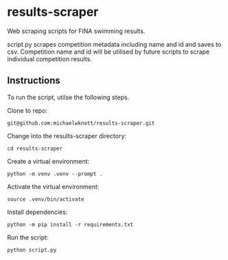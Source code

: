 # results-scraper
Web scraping scripts for FINA swimming results.

script.py scrapes competition metadata including name and id and saves to csv. Competition name and id will be utilised by future scripts to scrape individual competition results.

## Instructions
To run the script, utilse the following steps.

Clone to repo:

`git@github.com:michaelwknott/results-scraper.git`

Change into the results-scraper directory:

`cd results-scraper`

Create a virtual environment:

`python -m venv .venv --prompt .`

Activate the virtual environment:

`source .venv/bin/activate`

Install dependencies:

`python -m pip install -r requirements.txt`

Run the script:

`python script.py`
